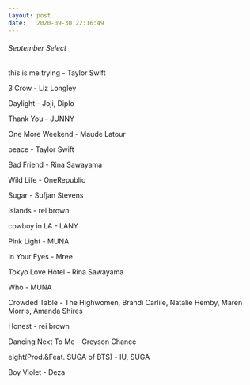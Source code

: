 ```yaml
---
layout: post
date:   2020-09-30 22:16:49
---
```


###### September Select

this is me trying - Taylor Swift

3 Crow - Liz Longley

Daylight - Joji, Diplo

Thank You - JUNNY

One More Weekend - Maude Latour

peace - Taylor Swift

Bad Friend - Rina Sawayama

Wild Life - OneRepublic

Sugar - Sufjan Stevens

Islands - rei brown

cowboy in LA - LANY

Pink Light - MUNA

In Your Eyes - Mree

Tokyo Love Hotel - Rina Sawayama

Who - MUNA

Crowded Table - The Highwomen, Brandi Carlile, Natalie Hemby, Maren Morris, Amanda Shires

Honest - rei brown

Dancing Next To Me - Greyson Chance

eight(Prod.&Feat. SUGA of BTS) - IU, SUGA

Boy Violet - Deza